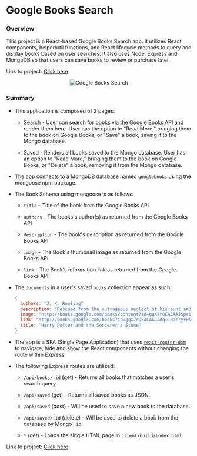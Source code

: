 # Google Books Search

### Overview

This project is a React-based Google Books Search app. It utilizes React components, helper/util functions, and React lifecycle methods to query and display books based on user searches. It also uses Node, Express and MongoDB so that users can save books to review or purchase later.

Link to project: <a href="https://stark-falls-12658.herokuapp.com/" target="_blank">Click here</a>

<div align="center">
  <img src="./screenshots/books-demo.gif" alt="Google Books Search">
</div>

### Summary

* This application is composed of 2 pages:

  * Search - User can search for books via the Google Books API and render them here. User has the option to "Read More," bringing them to the book on Google Books, or "Save" a book, saving it to the Mongo database.

  * Saved - Renders all books saved to the Mongo database. User has an option to "Read More," bringing them to the book on Google Books, or "Delete" a book, removing it from the Mongo database.


* The app connects to a MongoDB database named `googlebooks` using the mongoose npm package.

* The Book Schema using mongoose is as follows:

  * `title` - Title of the book from the Google Books API

  * `authors` - The books's author(s) as returned from the Google Books API

  * `description` - The book's description as returned from the Google Books API

  * `image` - The Book's thumbnail image as returned from the Google Books API

  * `link` - The Book's information link as returned from the Google Books API

* The `documents` in a user's saved `books` collection appear as such:

    ```js
    {
      authors: "J. K. Rowling"
      description: "Rescued from the outrageous neglect of his aunt and uncle, a young boy with a great destiny proves his worth while attending Hogwarts School for Witchcraft and Wizardry."
      image: "http://books.google.com/books/content?id=gqX7rQEACAAJ&printsec=frontcover&img=1&zoom=1&source=gbs_api"
      link: "http://books.google.com/books?id=gqX7rQEACAAJ&dq=:Harry+P&hl=&source=gbs_api"
      title: "Harry Potter and the Sorcerer's Stone"
    }
    ```

* The app is a SPA (Single Page Application) that uses [`react-router-dom`](https://github.com/reactjs/react-router) to navigate, hide and show the React components without changing the route within Express.



* The following Express routes are utilized:

  * `/api/books/:id` (get) - Returns all books that matches a user's search query.

  * `/api/saved` (get) - Returns all saved books as JSON.

  * `/api/saved` (post) - Will be used to save a new book to the database.

  * `/api/saved/:id` (delete) - Will be used to delete a book from the database by Mongo `_id`.

  * `*` (get) - Loads the single HTML page in `client/build/index.html`. 

Link to project: <a href="https://stark-falls-12658.herokuapp.com/" target="_blank">Click here</a>

